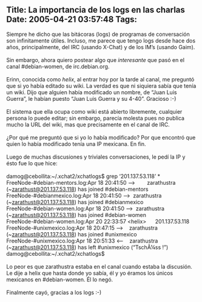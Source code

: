 Title: La importancia de los logs en las charlas
Date: 2005-04-21 03:57:48
Tags: 
---
Siempre he dicho que las bitácoras (logs) de programas de conversación
son infinitamente útiles. Incluso, me parece que tengo logs desde hace
dos años, principalmente, del IRC (usando X-Chat) y de los IM&#8217;s (usando
Gaim).<br/><br/>
Sin embargo, ahora quiero postear algo que <em>interesante</em> que pasó en el canal #debian-women, de irc.debian.org.<br/><br/>
Erinn, conocida como <em>helix</em>, al entrar hoy por la tarde al canal,
me preguntó que si yo había editado su wiki. La verdad es que ni
siquiera sabía que tenía un wiki. Dijo que alguien había modificado un
nombre, de &#8220;Juan Luis Guerra&#8221;, le habían puesto &#8220;Juan Luis Guerra y su
4-40&#8221;. Gracioso :-)<br/><br/>
El sistema que ella ocupa como wiki está abierto libremente, cualquier
persona lo puede editar; sin embargo, parecía molesta pues no publica
mucho la URL del wiki, mas que precisamente en el canal de IRC.<br/><br/>
¿Por qué me preguntó que si yo lo había modificado? Por que encontró
que quien lo había modificado tenía una IP mexicana. En fin.<br/><br/>
Luego de muchas discusiones y triviales conversaciones, le pedí la IP y ésto fue lo que hice:<br/><br/>
damog@cebollita:~/.xchat2/xchatlogs$ grep &#8216;201&#46;137&#46;53&#46;118&#8217; *<br/>
FreeNode-#debian-mentors.log:Apr 18&#160;20:41:50
&#8212;&gt;        zarathustra
(~zarathust@201.137.53.118) has joined #debian-mentors<br/>
FreeNode-#debianmexico.log:Apr 18&#160;20:41:50 &#8212;&gt;  zarathustra (~zarathust@201.137.53.118) has joined #debianmexico<br/>
FreeNode-#debian-women.log:Apr 18&#160;20:41:50 &#8212;&gt;  zarathustra (~zarathust@201.137.53.118) has joined #debian-women<br/>
FreeNode-#debian-women.log:Apr 20&#160;22:33:57 &lt;helix&gt;      201.137.53.118<br/>
FreeNode-#unixmexico.log:Apr 18&#160;20:47:15 &#8212;&gt;    zarathustra (~zarathust@201.137.53.118) has joined #unixmexico<br/>
FreeNode-#unixmexico.log:Apr 18&#160;20:51:33 &lt;&#8212;   
zarathustra (~zarathust@201.137.53.118) has left #unixmexico (&#8220;TschÃ¼ss
!&#8221;)<br/>
damog@cebollita:~/.xchat2/xchatlogs$<br/><br/>
Lo peor es que zarathustra estaba en el canal cuando estaba la
discusión. Le dije a helix que hasta donde yo sabía, él y yo éramos los
únicos mexicanos en #debian-women. Él lo negó.<br/><br/>
Finalmente cayó, gracias a los logs :-)<br/><br/><br/>
